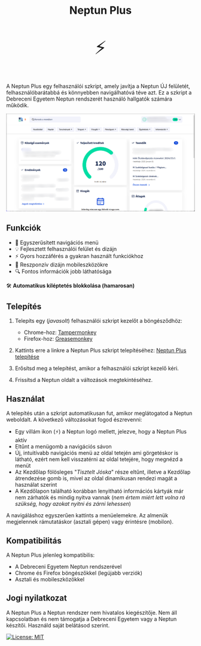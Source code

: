 <h1 align="center">Neptun Plus</h1>

<p align="center" style="font-size: 48px;">⚡</p>

A Neptun Plus egy felhasználói szkript, amely javítja a Neptun ÚJ felületét, felhasználóbarátabbá és könnyebben navigálhatóvá téve azt. Ez a szkript a Debreceni Egyetem Neptun rendszerét használó hallgatók számára működik.

<p align="center">
  <img src="screenshot1.png" alt="Neptun Plus Screenshot" width="600">
</p>


## Funkciók

- 🚀 Egyszerűsített navigációs menü
- 💡 Fejlesztett felhasználói felület és dizájn
- ⚡ Gyors hozzáférés a gyakran használt funkciókhoz
- 📱 Reszponzív dizájn mobileszközökre
- 🔍 Fontos információk jobb láthatósága


🛠 <b>Automatikus kiléptetés blokkolása (hamarosan)</b>

## Telepítés

1. Telepíts egy (<i>javasolt</i>) felhasználói szkript kezelőt a böngésződhöz:
   - Chrome-hoz: [Tampermonkey](https://chrome.google.com/webstore/detail/tampermonkey/dhdgffkkebhmkfjojejmpbldmpobfkfo)
   - Firefox-hoz: [Greasemonkey](https://addons.mozilla.org/en-US/firefox/addon/greasemonkey/)

2. Kattints erre a linkre a Neptun Plus szkript telepítéséhez: [Neptun Plus telepítése](https://github.com/palicz/neptun-plus/raw/refs/heads/main/neptun-plus.user.js)

3. Erősítsd meg a telepítést, amikor a felhasználói szkript kezelő kéri.

4. Frissítsd a Neptun oldalt a változások megtekintéséhez.

## Használat

A telepítés után a szkript automatikusan fut, amikor meglátogatod a Neptun weboldalt. A következő változásokat fogod észrevenni:

- Egy villám ikon (⚡) a Neptun logó mellett, jelezve, hogy a Neptun Plus aktív
- Eltűnt a menügomb a navigációs sávon
- Új, intuitívabb navigációs menü az oldal tetején ami görgetéskor is látható, ezért nem kell visszatérni az oldal tetejére, hogy megnézd a menüt
- Az Kezdőlap fölösleges "<i>Tisztelt Jóska</i>" része eltűnt, illetve a Kezdőlap átrendezése gomb is, mivel az oldal dinamikusan rendezi magát a használat szerint
- A Kezdőlapon található korábban lenyitható információs kártyák már nem zárhatók és mindig nyitva vannak (<i>nem értem miért lett volna rá szükség, hogy azokat nyitni és zárni lehessen</i>)

A navigáláshoz egyszerűen kattints a menüelemekre. Az almenük megjelennek rámutatáskor (asztali gépen) vagy érintésre (mobilon).

## Kompatibilitás

A Neptun Plus jelenleg kompatibilis:

- A Debreceni Egyetem Neptun rendszerével
- Chrome és Firefox böngészőkkel (legújabb verziók)
- Asztali és mobileszközökkel

## Jogi nyilatkozat

A Neptun Plus a Neptun rendszer nem hivatalos kiegészítője. Nem áll kapcsolatban és nem támogatja a Debreceni Egyetem vagy a Neptun készítői. Használd saját belátásod szerint.


 [![License: MIT](https://img.shields.io/badge/License-MIT-yellow.svg)](https://opensource.org/licenses/MIT)